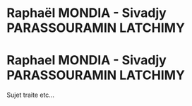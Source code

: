 # Raphaël MONDIA - Sivadjy PARASSOURAMIN LATCHIMY
<!DOCTYPE html>
<html>
<head>
<title>Majeur IF Groupe 6</title>
</head>
<body>

<h1>Raphael MONDIA - Sivadjy PARASSOURAMIN LATCHIMY</h1>
<p>Sujet traite etc...</p>

</body>
</html>

